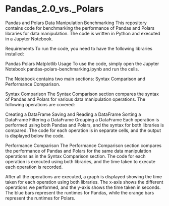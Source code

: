 # Pandas_2.0_vs._Polars
Pandas and Polars Data Manipulation Benchmarking
This repository contains code for benchmarking the performance of Pandas and Polars libraries for data manipulation. The code is written in Python and executed in a Jupyter Notebook.

Requirements
To run the code, you need to have the following libraries installed:

Pandas
Polars
Matplotlib
Usage
To use the code, simply open the Jupyter Notebook pandas-polars-benchmarking.ipynb and run the cells.

The Notebook contains two main sections: Syntax Comparison and Performance Comparison.

Syntax Comparison
The Syntax Comparison section compares the syntax of Pandas and Polars for various data manipulation operations. The following operations are covered:

Creating a DataFrame
Saving and Reading a DataFrame
Sorting a DataFrame
Filtering a DataFrame
Grouping a DataFrame
Each operation is performed using both Pandas and Polars, and the syntax for both libraries is compared. The code for each operation is in separate cells, and the output is displayed below the code.

Performance Comparison
The Performance Comparison section compares the performance of Pandas and Polars for the same data manipulation operations as in the Syntax Comparison section. The code for each operation is executed using both libraries, and the time taken to execute each operation is recorded.

After all the operations are executed, a graph is displayed showing the time taken for each operation using both libraries. The x-axis shows the different operations we performed, and the y-axis shows the time taken in seconds. The blue bars represent the runtimes for Pandas, while the orange bars represent the runtimes for Polars.
